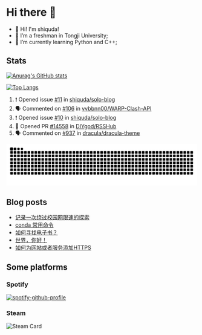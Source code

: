 # Hi there 👋

- 👋 Hi! I'm shiquda!
- 📖 I’m a freshman in Tongji University;
- 🌱 I’m currently learning Python and C++;

## Stats

[![Anurag's GitHub stats](https://github-readme-stats.vercel.app/api?username=shiquda&theme=vue-dark&show_icons=true)](https://github.com/anuraghazra/github-readme-stats)

[![Top Langs](https://github-readme-stats.vercel.app/api/top-langs/?username=shiquda&theme=vue-dark&show_icons=true&hide=SCSS)](https://github.com/anuraghazra/github-readme-stats)

<!--START_SECTION:activity-->
1. ❗ Opened issue [#11](https://github.com/shiquda/solo-blog/issues/11) in [shiquda/solo-blog](https://github.com/shiquda/solo-blog)
2. 🗣 Commented on [#106](https://github.com/vvbbnn00/WARP-Clash-API/issues/106#issuecomment-1971160346) in [vvbbnn00/WARP-Clash-API](https://github.com/vvbbnn00/WARP-Clash-API)
3. ❗ Opened issue [#10](https://github.com/shiquda/solo-blog/issues/10) in [shiquda/solo-blog](https://github.com/shiquda/solo-blog)
4. 💪 Opened PR [#14558](https://github.com/DIYgod/RSSHub/pull/14558) in [DIYgod/RSSHub](https://github.com/DIYgod/RSSHub)
5. 🗣 Commented on [#937](https://github.com/dracula/dracula-theme/issues/937#issuecomment-1953503101) in [dracula/dracula-theme](https://github.com/dracula/dracula-theme)
<!--END_SECTION:activity-->

<picture>
  <source media="(prefers-color-scheme: dark)" srcset="https://raw.githubusercontent.com/shiquda/shiquda/output/github-contribution-grid-snake-dark.svg">
  <source media="(prefers-color-scheme: light)" srcset="https://raw.githubusercontent.com/shiquda/shiquda/output/github-contribution-grid-snake.svg">
  <img alt="github contribution grid snake animation" src="https://raw.githubusercontent.com/shiquda/shiquda/output/github-contribution-grid-snake.svg">
</picture>

## Blog posts
<!-- BLOG-POST-LIST:START -->
- [记录一次绕过校园网限速的探索](https://shiquda.link/articles/2024/03/20/1710936263019.html)
- [conda 常用命令](https://shiquda.link/articles/2024/02/26/1708943642988.html)
- [如何寻找电子书？](https://shiquda.link/articles/2024/02/19/1708320689703.html)
- [世界，你好！](https://shiquda.link/hello-solo)
- [如何为网站或者服务添加HTTPS](https://shiquda.link/articles/2024/01/31/1706670820508.html)
<!-- BLOG-POST-LIST:END -->

## Some platforms

### Spotify

[![spotify-github-profile](https://spotify-github-profile.vercel.app/api/view?uid=31sfdxhtxzqsjnk5r6djpxekdaym&cover_image=true&theme=default&show_offline=false&background_color=121212&interchange=false)](https://github.com/kittinan/spotify-github-profile)

### Steam

![Steam Card](https://card.yuy1n.io/card/76561199045221076/tokyonight,en,bg-FF0000-0033FF,games)

<!--
**shiquda/shiquda** is a ✨ _special_ ✨ repository because its `README.md` (this file) appears on your GitHub profile.

Here are some ideas to get you started:

- 🔭 I’m currently working on ...
- 🌱 I’m currently learning ...
- 👯 I’m looking to collaborate on ...
- 🤔 I’m looking for help with ...
- 💬 Ask me about ...
- 📫 How to reach me: ...
- 😄 Pronouns: ...
- ⚡ Fun fact: ...
-->
